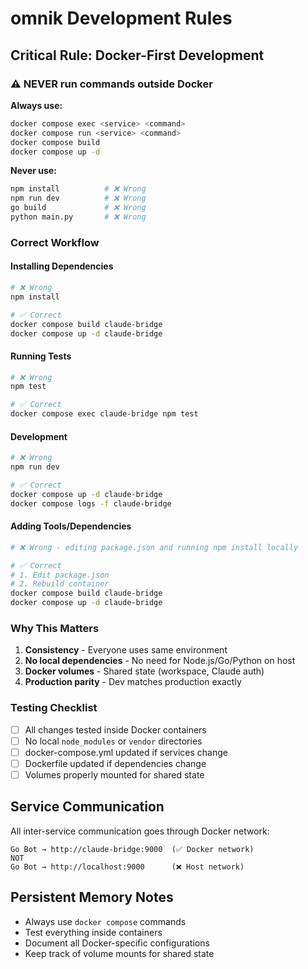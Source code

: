 # omnik Development Rules

## Critical Rule: Docker-First Development

### ⚠️ NEVER run commands outside Docker

**Always use:**
```bash
docker compose exec <service> <command>
docker compose run <service> <command>
docker compose build
docker compose up -d
```

**Never use:**
```bash
npm install          # ❌ Wrong
npm run dev          # ❌ Wrong
go build             # ❌ Wrong
python main.py       # ❌ Wrong
```

### Correct Workflow

#### Installing Dependencies
```bash
# ❌ Wrong
npm install

# ✅ Correct
docker compose build claude-bridge
docker compose up -d claude-bridge
```

#### Running Tests
```bash
# ❌ Wrong
npm test

# ✅ Correct
docker compose exec claude-bridge npm test
```

#### Development
```bash
# ❌ Wrong
npm run dev

# ✅ Correct
docker compose up -d claude-bridge
docker compose logs -f claude-bridge
```

#### Adding Tools/Dependencies
```bash
# ❌ Wrong - editing package.json and running npm install locally

# ✅ Correct
# 1. Edit package.json
# 2. Rebuild container
docker compose build claude-bridge
docker compose up -d claude-bridge
```

### Why This Matters

1. **Consistency** - Everyone uses same environment
2. **No local dependencies** - No need for Node.js/Go/Python on host
3. **Docker volumes** - Shared state (workspace, Claude auth)
4. **Production parity** - Dev matches production exactly

### Testing Checklist

- [ ] All changes tested inside Docker containers
- [ ] No local `node_modules` or `vendor` directories
- [ ] docker-compose.yml updated if services change
- [ ] Dockerfile updated if dependencies change
- [ ] Volumes properly mounted for shared state

## Service Communication

All inter-service communication goes through Docker network:

```
Go Bot → http://claude-bridge:9000  (✅ Docker network)
NOT
Go Bot → http://localhost:9000      (❌ Host network)
```

## Persistent Memory Notes

- Always use `docker compose` commands
- Test everything inside containers
- Document all Docker-specific configurations
- Keep track of volume mounts for shared state
